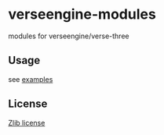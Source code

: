 # verseengine-modules

modules for verseengine/verse-three

## Usage

see [examples](examples)

## License

[Zlib license](LICENSE)
